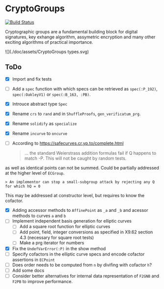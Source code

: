 # CryptoGroups
[![Build Status](https://travis-ci.com/PeaceFounder/CryptoGroups.jl.svg?branch=master)](https://travis-ci.com/PeaceFounder/CryptoGroups.jl)

Cryptographic groups are a fundamental building block for digital signatures, key exhange algorithm, assymetric encryption and many other exciting algorithms of practical importance. 

![](./doc/assets/CryptoGroups types.svg) 

## ToDo

  * [x] Import and fix tests
  * [ ] Add a `spec` function with which specs can be retrieved as `spec(:P_192)`, `spec(:OakleyV1)` or `spec(:B_163, :PB)`.
  * [x] Introuce abstract type `Spec`
  * [x] Rename `crs` to `rand` and in `ShuffleProofs`, `gen_verificatum_prg`.
  * [x] Rename `solidify` as `specialize`
  * [x] Rename `incurve` to `oncurve`
  * [ ] According to https://safecurves.cr.yp.to/complete.html 

    > ... the standard Weierstrass addition formulas fail if Q happens to match -P. This will not be caught by random tests. 
  
  as well as identical points can not be summed. Could be partially addressed at the higher level of `ECGroup`.

    > An implementor can stop a small-subgroup attack by rejecting any Q for which hQ = 0
  
  This may be addressed at constructor level, but requires to know the cofactor. 

  * [x] Adding accessor methods to `AffinePoint` as `_a` and `_b` and acessor methods to curves `a` and `b`
  * [ ] Implement independent basis generation for elliptic curves
      * [ ] Add a square root function for elliptic curves
      * [ ] Add point, field, integer conversions as specified in X9.62 section 4.3 (necessary for square root tests)
      * [ ] Make a prg iterator for numbers
  * [x] Fix the `UndefVarError(:P)` in the show method
  * [ ] Specify cofactors in the elliptic curve specs and encode cofactor assertions in `ECPoint`
  * [ ] Does order needs to be computed from `n` by divifing with cofactor `h`?
  * [ ] Add some docs
  * [ ] Consider better alternatives for internal data representation of `F2GNB` and `F2PB` to improve performance.
